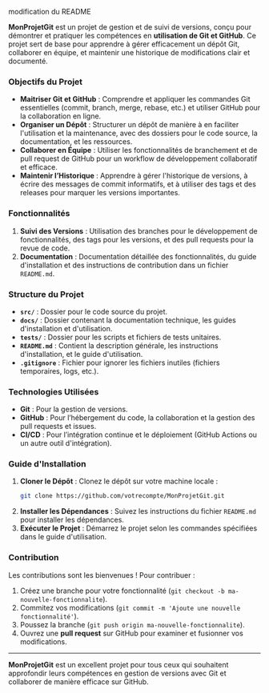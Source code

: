 modification du README

**MonProjetGit** est un projet de gestion et de suivi de versions, conçu pour démontrer et pratiquer les compétences en **utilisation de Git et GitHub**. Ce projet sert de base pour apprendre à gérer efficacement un dépôt Git, collaborer en équipe, et maintenir une historique de modifications clair et documenté.

### Objectifs du Projet

- **Maitriser Git et GitHub** : Comprendre et appliquer les commandes Git essentielles (commit, branch, merge, rebase, etc.) et utiliser GitHub pour la collaboration en ligne.
- **Organiser un Dépôt** : Structurer un dépôt de manière à en faciliter l'utilisation et la maintenance, avec des dossiers pour le code source, la documentation, et les ressources.
- **Collaborer en Équipe** : Utiliser les fonctionnalités de branchement et de pull request de GitHub pour un workflow de développement collaboratif et efficace.
- **Maintenir l’Historique** : Apprendre à gérer l'historique de versions, à écrire des messages de commit informatifs, et à utiliser des tags et des releases pour marquer les versions importantes.

### Fonctionnalités

1. **Suivi des Versions** : Utilisation des branches pour le développement de fonctionnalités, des tags pour les versions, et des pull requests pour la revue de code.
2. **Documentation** : Documentation détaillée des fonctionnalités, du guide d'installation et des instructions de contribution dans un fichier `README.md`.

### Structure du Projet

- **`src/`** : Dossier pour le code source du projet.
- **`docs/`** : Dossier contenant la documentation technique, les guides d'installation et d'utilisation.
- **`tests/`** : Dossier pour les scripts et fichiers de tests unitaires.
- **`README.md`** : Contient la description générale, les instructions d'installation, et le guide d'utilisation.
- **`.gitignore`** : Fichier pour ignorer les fichiers inutiles (fichiers temporaires, logs, etc.).

### Technologies Utilisées

- **Git** : Pour la gestion de versions.
- **GitHub** : Pour l’hébergement du code, la collaboration et la gestion des pull requests et issues.
- **CI/CD** : Pour l’intégration continue et le déploiement (GitHub Actions ou un autre outil d'intégration).

### Guide d'Installation

1. **Cloner le Dépôt** : Clonez le dépôt sur votre machine locale :
   ```bash
   git clone https://github.com/votrecompte/MonProjetGit.git
   ```
2. **Installer les Dépendances** : Suivez les instructions du fichier `README.md` pour installer les dépendances.
3. **Exécuter le Projet** : Démarrez le projet selon les commandes spécifiées dans le guide d'utilisation.

### Contribution

Les contributions sont les bienvenues ! Pour contribuer :
1. Créez une branche pour votre fonctionnalité (`git checkout -b ma-nouvelle-fonctionnalite`).
2. Commitez vos modifications (`git commit -m 'Ajoute une nouvelle fonctionnalité'`).
3. Poussez la branche (`git push origin ma-nouvelle-fonctionnalite`).
4. Ouvrez une **pull request** sur GitHub pour examiner et fusionner vos modifications.

---

**MonProjetGit** est un excellent projet pour tous ceux qui souhaitent approfondir leurs compétences en gestion de versions avec Git et collaborer de manière efficace sur GitHub.
